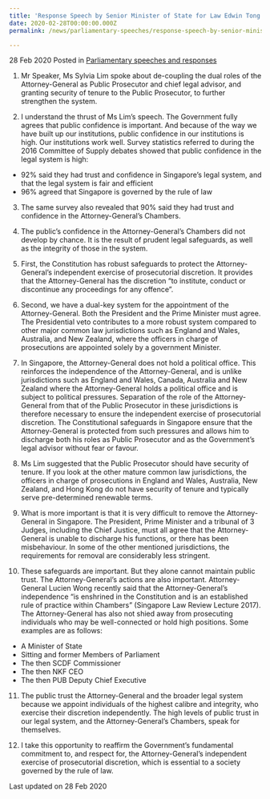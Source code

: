 ```yaml
---
title: 'Response Speech by Senior Minister of State for Law Edwin Tong at the Committee of Supply Debate 2020 (Attorney General''s Chambers)'
date: 2020-02-28T00:00:00.000Z
permalink: /news/parliamentary-speeches/response-speech-by-senior-minister-of-state-for-law-edwin-tong-at-the-committee-of-supply-debate-2020-(attorney-general's-chambers)/

---
```



28 Feb 2020 Posted in [Parliamentary speeches and responses](/news/parliamentary-speeches)

1.	Mr Speaker, Ms Sylvia Lim spoke about de-coupling the dual roles of the Attorney-General as Public Prosecutor and chief legal advisor, and granting security of tenure to the Public Prosecutor, to further strengthen the system.

2.	I understand the thrust of Ms Lim’s speech. The Government fully agrees that public confidence is important. And because of the way we have built up our institutions, public confidence in our institutions is high. Our institutions work well. Survey statistics referred to during the 2016 Committee of Supply debates showed that public confidence in the legal system is high:
<ul style="list-style-type:disc;">
<li>92% said they had trust and confidence in Singapore’s legal system, and that the legal system is fair and efficient</li>
<li>96% agreed that Singapore is governed by the rule of law</li>
</ul>

<ol start="3">
<li>The same survey also revealed that 90% said they had trust and confidence in the Attorney-General’s Chambers.</li>
</ol>

<ol start="4">
<li>The public’s confidence in the Attorney-General’s Chambers did not develop by chance. It is the result of prudent legal safeguards, as well as the integrity of those in the system.</li>
</ol>

<ol start="5">
<li>First, the Constitution has robust safeguards to protect the Attorney-General’s independent exercise of prosecutorial discretion. It provides that the Attorney-General has the discretion “to institute, conduct or discontinue any proceedings for any offence”.</li>
</ol>

<ol start="6">
<li>Second, we have a dual-key system for the appointment of the Attorney-General. Both the President and the Prime Minister must agree. The Presidential veto contributes to a more robust system compared to other major common law jurisdictions such as England and Wales, Australia, and New Zealand, where the officers in charge of prosecutions are appointed solely by a government Minister.</li>
</ol>

<ol start="7">
<li>In Singapore, the Attorney-General does not hold a political office. This reinforces the independence of the Attorney-General, and is unlike jurisdictions such as England and Wales, Canada, Australia and New Zealand where the Attorney-General holds a political office and is subject to political pressures. Separation of the role of the Attorney-General from that of the Public Prosecutor in these jurisdictions is therefore necessary to ensure the independent exercise of prosecutorial discretion. The Constitutional safeguards in Singapore ensure that the Attorney-General is protected from such pressures and allows him to discharge both his roles as Public Prosecutor and as the Government’s legal advisor without fear or favour.</li>
</ol>

<ol start="8">
<li>Ms Lim suggested that the Public Prosecutor should have security of tenure. If you look at the other mature common law jurisdictions, the officers in charge of prosecutions in England and Wales, Australia, New Zealand, and Hong Kong do not have security of tenure and typically serve pre-determined renewable terms.</li>
</ol>

<ol start="9">
<li>What is more important is that it is very difficult to remove the Attorney-General in Singapore. The President, Prime Minister and a tribunal of 3 Judges, including the Chief Justice, must all agree that the Attorney-General is unable to discharge his functions, or there has been misbehaviour. In some of the other mentioned jurisdictions, the requirements for removal are considerably less stringent.</li>
</ol> 

<ol start="10">
<li>These safeguards are important. But they alone cannot maintain public trust. The Attorney-General’s actions are also important. Attorney-General Lucien Wong recently said that the Attorney-General’s independence “is enshrined in the Constitution and is an established rule of practice within Chambers” (Singapore Law Review Lecture 2017). The Attorney-General has also not shied away from prosecuting individuals who may be well-connected or hold high positions. Some examples are as follows:</li>
</ol>
<ul style="list-style-type:disc;">
<li>A Minister of State</li>
<li>Sitting and former Members of Parliament</li>
<li>The then SCDF Commissioner</li>
<li>The then NKF CEO</li>
<li>The then PUB Deputy Chief Executive</li>
</ul>

<ol start="11">
<li>The public trust the Attorney-General and the broader legal system because we appoint individuals of the highest calibre and integrity, who exercise their discretion independently. The high levels of public trust in our legal system, and the Attorney-General’s Chambers, speak for themselves.</li>
</ol>

<ol start="12">
<li>I take this opportunity to reaffirm the Government’s fundamental commitment to, and respect for, the Attorney-General’s independent exercise of prosecutorial discretion, which is essential to a society governed by the rule of law.</li>
</ol>

<p class="right-side-updated">Last updated on 28 Feb 2020</p> 
